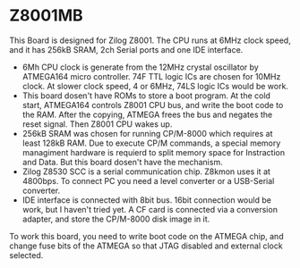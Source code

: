 # Z8001MB

This Board is designed for Zilog Z8001. The CPU runs at 6MHz clock speed, and it has 256kB SRAM, 2ch Serial ports and one IDE interface. 

* 6Mh CPU clock is generate from the 12MHz crystal oscillator by ATMEGA164 micro controller. 74F TTL logic ICs are chosen for 10MHz clock. At slower clock speed, 4 or 6MHz, 74LS logic ICs would be work. 
* This board dosen't have ROMs to store a boot program. At the cold start, ATMEGA164 controls Z8001 CPU bus, and write the boot code to the RAM. After the copying, ATMEGA frees the bus and negates the reset signal. Then Z8001 CPU wakes up. 
* 256kB SRAM was chosen for running CP/M-8000 which requires at least 128kB RAM. Due to execute CP/M commands, a special memory managiment hardware is requierd to split memory space for Instraction and Data. But this board dosen't have the mechanism. 
* Zilog Z8530 SCC is a serial communication chip. Z8kmon uses it at 4800bps. To connect PC you need a level converter or a  USB-Serial converter.
* IDE interface is connected with 8bit bus. 16bit connection would be work, but I haven't tried yet. A CF card is connected via a conversion adapter, and store the CP/M-8000 disk image in it.

To work this board, you need to write boot code on the ATMEGA chip, and change fuse bits of the ATMEGA so that JTAG disabled and external clock selected.

